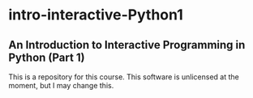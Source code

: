 # intro-interactive-Python1

## An Introduction to Interactive Programming in Python (Part 1)

This is a repository for this course. This software is unlicensed at the moment, but I may change this.

